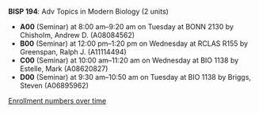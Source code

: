**BISP 194**: Adv Topics in Modern Biology (2 units)

- **A00** (Seminar) at 8:00 am–9:20 am on Tuesday at BONN 2130 by Chisholm, Andrew D. (A08084562)
- **B00** (Seminar) at 12:00 pm–1:20 pm on Wednesday at RCLAS R155 by Greenspan, Ralph J. (A11114494)
- **C00** (Seminar) at 10:00 am–11:20 am on Wednesday at BIO 1138 by Estelle, Mark (A08620827)
- **D00** (Seminar) at 9:30 am–10:50 am on Tuesday at BIO 1138 by Briggs, Steven (A06895962)

[Enrollment numbers over time](./BISP194.tsv)
